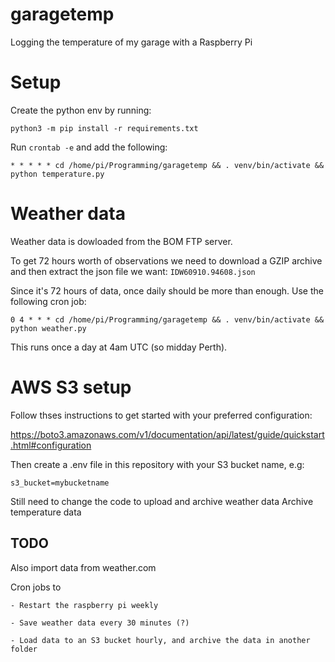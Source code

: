 # garagetemp
Logging the temperature of my garage with a Raspberry Pi

# Setup

Create the python env by running:


```python3 -m pip install -r requirements.txt```


Run `crontab -e` and add the following:


```* * * * * cd /home/pi/Programming/garagetemp && . venv/bin/activate && python temperature.py```

# Weather data

Weather data is dowloaded from the BOM FTP server.

To get 72 hours worth of observations we need to download a GZIP archive and then extract the json file we want: `IDW60910.94608.json`

Since it's 72 hours of data, once daily should be more than enough. Use the following cron job:

```0 4 * * * cd /home/pi/Programming/garagetemp && . venv/bin/activate && python weather.py```

This runs once a day at 4am UTC (so midday Perth).

# AWS S3 setup

Follow thses instructions to get started with your preferred configuration:

https://boto3.amazonaws.com/v1/documentation/api/latest/guide/quickstart.html#configuration

Then create a .env file in this repository with your S3 bucket name, e.g:

`s3_bucket=mybucketname`


Still need to change the code to upload and archive weather data
Archive temperature data

## TODO

Also import data from weather.com 

Cron jobs to

    - Restart the raspberry pi weekly
    
    - Save weather data every 30 minutes (?)
    
    - Load data to an S3 bucket hourly, and archive the data in another folder

    